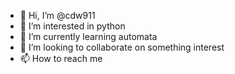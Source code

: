 - 👋 Hi, I’m @cdw911
- 👀 I’m interested in python
- 🌱 I’m currently learning automata
- 💞️ I’m looking to collaborate on something interest
- 📫 How to reach me <my github>

<!---
cdw911/cdw911 is a ✨ special ✨ repository because its `README.md` (this file) appears on your GitHub profile.
You can click the Preview link to take a look at your changes.
--->
